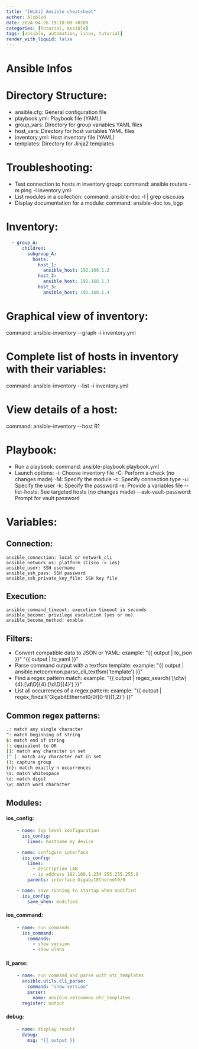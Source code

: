 ```yaml
---
title: "[Wiki] Ansible cheatsheet"
author: Alxblzd
date: 2024-04-26 19:10:00 +0200
categories: [Tutorial, Ansible]
tags: [ansible, automation, linux, tutorial]
render_with_liquid: false
---
```


# Ansible Infos

# Directory Structure:
  - ansible.cfg: General configuration file
  - playbook.yml: Playbook file (YAML)
  - group_vars: Directory for group variables YAML files
  - host_vars: Directory for host variables YAML files
  - inventory.yml: Host inventory file (YAML)
  - templates: Directory for Jinja2 templates

# Troubleshooting:
  - Test connection to hosts in inventory group:
      command: ansible routers -m ping -i inventory.yml
  - List modules in a collection:
      command: ansible-doc -l | grep cisco.ios
  - Display documentation for a module:
      command: ansible-doc ios_bgp

# Inventory:
```yaml
  - group_A:
      children:
        subgroup_A:
          hosts:
            host_1:
              ansible_host: 192.168.1.2
            host_2:
              ansible_host: 192.168.1.3
            host_3:
              ansible_host: 192.168.1.4
```
# Graphical view of inventory:
  command: ansible-inventory --graph -i inventory.yml

# Complete list of hosts in inventory with their variables:
  command: ansible-inventory --list -i inventory.yml

# View details of a host:
  command: ansible-inventory --host R1

# Playbook:
  - Run a playbook:
      command: ansible-playbook playbook.yml
  - Launch options:
      -i: Choose inventory file
      -C: Perform a check (no changes made)
      -M: Specify the module
      -c: Specify connection type
      -u: Specify the user
      -k: Specify the password
      -e: Provide a variables file
      --list-hosts: See targeted hosts (no changes made)
      --ask-vault-password: Prompt for vault password

# Variables:
## Connection:
    ansible_connection: local or network_cli
    ansible_network_os: platform (Cisco -> ios)
    ansible_user: SSH username
    ansible_ssh_pass: SSH password
    ansible_ssh_private_key_file: SSH key file

## Execution:
    ansible_command_timeout: execution timeout in seconds
    ansible_become: privilege escalation (yes or no)
    ansible_become_method: enable

## Filters:
  - Convert compatible data to JSON or YAML:
      example: "{{ output | to_json }}"
               "{{ output | to_yaml }}"
  - Parse command output with a textfsm template:
      example: "{{ output | ansible.netcommon.parse_cli_textfsm('template') }}"
  - Find a regex pattern match:
      example: "{{ output | regex_search('[\d\w]{4}\.[\d\D]{4}\.[\d\D]{4}') }}"
  - List all occurrences of a regex pattern:
      example: "{{ output | regex_findall('GigabitEthernet0\/0\/[0-9]{1,2}') }}"

## Common regex patterns:
```md
.: match any single character
^: match beginning of string
$: match end of string
|: equivalent to OR
[]: match any character in set
[^ ]: match any character not in set
(): capture group
{n}: match exactly n occurrences
\s: match whitespace
\d: match digit
\w: match word character
```
## Modules:
 #### ios_config:
```yaml  
    - name: top level configuration
      ios_config:
        lines: hostname my_device

    - name: configure interface 
      ios_config:
        lines:
          - description LAN
          - ip address 192.168.1.254 255.255.255.0
        parents: interface GigabitEthernet0/0

    - name: save running to startup when modified
      ios_config:
        save_when: modified
```
 ####  ios_command:
```yaml  
    - name: run commands
      ios_command:
        commands:
          - show version
          - show vlans
```
 #### li_parse:
```yaml  
    - name: run command and parse with ntc_templates
      ansible.utils.cli_parse:
        command: "show version"
        parser:
          name: ansible.netcommon.ntc_templates
      register: output
```
 #### debug:
```yaml
    - name: display result
      debug:
        msg: "{{ output }}

```
